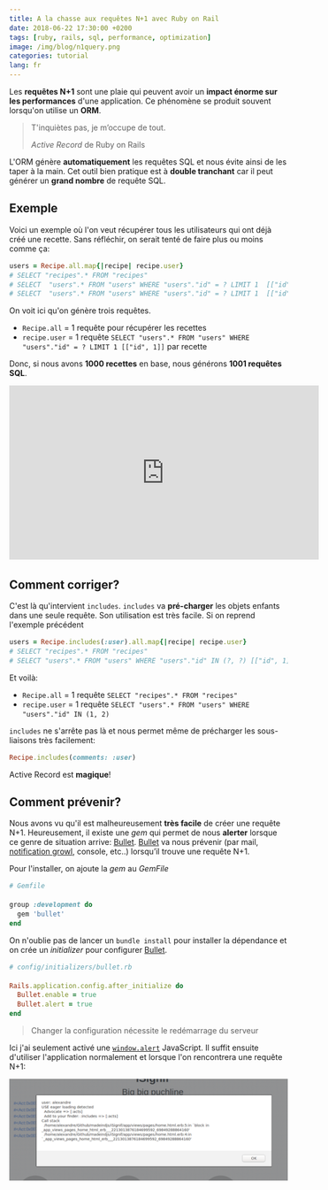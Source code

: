 ```yaml
---
title: A la chasse aux requêtes N+1 avec Ruby on Rail
date: 2018-06-22 17:30:00 +0200
tags: [ruby, rails, sql, performance, optimization]
image: /img/blog/n1query.png
categories: tutorial
lang: fr
---
```


Les **requêtes N+1** sont une plaie qui peuvent avoir un **impact énorme sur les performances** d'une application. Ce phénomène se produit souvent lorsqu'on utilise un **ORM**.

> T'inquiètes pas, je m’occupe de tout.
>
> _Active Record_ de Ruby on Rails

L'ORM génère **automatiquement** les requêtes SQL et nous évite ainsi de les taper à la main. Cet outil bien pratique est à **double tranchant** car il peut générer un **grand nombre** de requête SQL.

## Exemple

Voici un exemple où l'on veut récupérer tous les utilisateurs qui ont déjà créé une recette. Sans réfléchir, on serait tenté de faire plus ou moins comme ça:

```ruby
users = Recipe.all.map{|recipe| recipe.user}
# SELECT "recipes".* FROM "recipes"
# SELECT  "users".* FROM "users" WHERE "users"."id" = ? LIMIT 1  [["id", 1]]
# SELECT  "users".* FROM "users" WHERE "users"."id" = ? LIMIT 1  [["id", 2]]
```

On voit ici qu'on génère trois requêtes.

- `Recipe.all` = 1 requête pour récupérer les recettes
- `recipe.user` = 1 requête `SELECT "users".* FROM "users" WHERE "users"."id" = ? LIMIT 1 [["id", 1]]` par recette

Donc, si nous avons **1000 recettes** en base, nous générons **1001 requêtes SQL**.

<iframe width="560" height="315" src="https://www.youtube.com/embed/S9k7Avk5jJE" frameborder="0" allow="autoplay; encrypted-media" allowfullscreen></iframe>

## Comment corriger?

C'est là qu'intervient `includes`. `includes` va **pré-charger** les objets enfants dans une seule requête. Son utilisation est très facile. Si on reprend l'exemple précédent

```ruby
users = Recipe.includes(:user).all.map{|recipe| recipe.user}
# SELECT "recipes".* FROM "recipes"
# SELECT "users".* FROM "users" WHERE "users"."id" IN (?, ?) [["id", 1],["id", 2]]
```

Et voilà:

- `Recipe.all` = 1 requête `SELECT "recipes".* FROM "recipes"`
- `recipe.user` = 1 requête `SELECT "users".* FROM "users" WHERE "users"."id" IN (1, 2)`

`includes` ne s'arrête pas là et nous permet même de précharger les sous-liaisons très facilement:

```ruby
Recipe.includes(comments: :user)
```

Active Record est **magique**!

## Comment prévenir?

Nous avons vu qu'il est malheureusement **très facile** de créer une requête N+1. Heureusement, il existe une _gem_ qui permet de nous **alerter** lorsque ce genre de situation arrive: [Bullet][bullet]. [Bullet][bullet] va nous prévenir (par mail, [notification growl](http://growl.info/), console, etc..) lorsqu’il trouve une requête N+1.

Pour l'installer, on ajoute la _gem_ au _GemFile_

```ruby
# Gemfile

group :development do
  gem 'bullet'
end
```

On n'oublie pas de lancer un `bundle install` pour installer la dépendance et on crée un _initializer_ pour configurer [Bullet][bullet].

```ruby
# config/initializers/bullet.rb

Rails.application.config.after_initialize do
  Bullet.enable = true
  Bullet.alert = true
end
```

> Changer la configuration nécessite le redémarrage du serveur

Ici j'ai seulement activé une [`window.alert`](https://developer.mozilla.org/fr/docs/Web/API/Window/alert) JavaScript. Il suffit ensuite d'utiliser l'application normalement et lorsque l'on rencontrera une requête N+1:

![Affichage de test.fr/load.php sans mise en cache](/img/blog/bullet_notification.png)

[bullet]: https://github.com/flyerhzm/bullet
